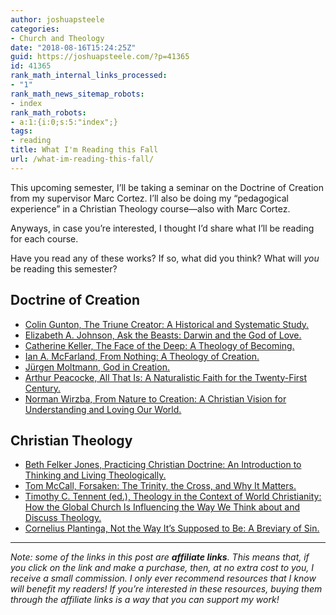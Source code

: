 ```yaml
---
author: joshuapsteele
categories:
- Church and Theology
date: "2018-08-16T15:24:25Z"
guid: https://joshuapsteele.com/?p=41365
id: 41365
rank_math_internal_links_processed:
- "1"
rank_math_news_sitemap_robots:
- index
rank_math_robots:
- a:1:{i:0;s:5:"index";}
tags:
- reading
title: What I'm Reading this Fall
url: /what-im-reading-this-fall/
---
```


This upcoming semester, I’ll be taking a seminar on the Doctrine of Creation from my supervisor Marc Cortez. I’ll also be doing my “pedagogical experience” in a Christian Theology course—also with Marc Cortez.

Anyways, in case you’re interested, I thought I’d share what I’ll be reading for each course.

Have you read any of these works? If so, what did you think? What will *you* be reading this semester?

## Doctrine of Creation

- [Colin Gunton, The Triune Creator: A Historical and Systematic Study.](https://amzn.to/2OHhIGt)
- [Elizabeth A. Johnson, Ask the Beasts: Darwin and the God of Love.](https://amzn.to/2OJjtmv)
- [Catherine Keller, The Face of the Deep: A Theology of Becoming.](https://amzn.to/2OGR0gX)
- [Ian A. McFarland, From Nothing: A Theology of Creation.](https://amzn.to/2nFuuK2)
- [Jürgen Moltmann, God in Creation.](https://amzn.to/2Miwlmx)
- [Arthur Peacocke, All That Is: A Naturalistic Faith for the Twenty-First Century.](https://amzn.to/2ODx52y)
- [Norman Wirzba, From Nature to Creation: A Christian Vision for Understanding and Loving Our World.](https://amzn.to/2nLA2T9)

## Christian Theology

- [Beth Felker Jones, Practicing Christian Doctrine: An Introduction to Thinking and Living Theologically.](https://amzn.to/2MAHK0v)
- [Tom McCall, Forsaken: The Trinity, the Cross, and Why It Matters.](https://amzn.to/2MoSrUI)
- [Timothy C. Tennent (ed.), Theology in the Context of World Christianity: How the Global Church Is Influencing the Way We Think about and Discuss Theology.](https://amzn.to/2L1hGXJ)
- [Cornelius Plantinga, Not the Way It’s Supposed to Be: A Breviary of Sin.](https://amzn.to/2nLh6Ef)

---

*Note: some of the links in this post are **affiliate links**. This means that, if you click on the link and make a purchase, then, at no extra cost to you, I receive a small commission. I only ever recommend resources that I know will benefit my readers! If you’re interested in these resources, buying them through the affiliate links is a way that you can support my work!*